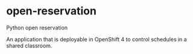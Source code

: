 # open-reservation
Python open reservation

An application that is deployable in OpenShift 4 to control schedules in a shared classroom.
